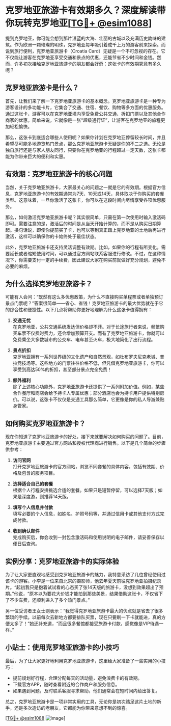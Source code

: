 # 克罗地亚旅游卡有效期多久？深度解读带你玩转克罗地亚[[TG💪+ @esim1088](https://t.me/s/esim1088)]

提到克罗地亚，你可能会想到那片湛蓝的大海、壮丽的古城以及充满历史韵味的建筑。作为欧洲一颗璀璨的明珠，克罗地亚每年吸引着成千上万的游客前来探索。而说到旅行便利，克罗地亚旅游卡（Croatia Card）无疑是一个不可忽视的存在。它不仅能让游客在克罗地亚享受交通和景点的优惠，还能节省不少时间和金钱。然而，许多初次接触克罗地亚旅游卡的朋友都会好奇：这张卡的有效期究竟有多久呢？

## 克罗地亚旅游卡是什么？

首先，让我们来了解一下克罗地亚旅游卡的基本概念。克罗地亚旅游卡是一种专为游客设计的多功能卡片，它集合了交通、住宿、餐饮、购物等多方面的优惠服务。通过这张卡，游客可以在克罗地亚境内享受免费公共交通、折扣门票以及其他合作商家的优惠。简单来说，它就像是一张“超级通行证”，让游客在克罗地亚的旅程更加轻松愉快。

那么，这张卡到底适合哪些人使用呢？如果你计划在克罗地亚停留较长时间，并且希望尽可能多地游览热门景点，那么克罗地亚旅游卡无疑是你的不二之选。无论是独自旅行还是与家人朋友同行，只要你在克罗地亚的行程超过一定天数，这张卡都能为你带来巨大的便利和实惠。

## 有效期：克罗地亚旅游卡的核心问题

当然，关于克罗地亚旅游卡，大家最关心的问题之一就是它的有效期。根据官方信息，克罗地亚旅游卡的有效期通常为7天、10天或14天，具体取决于你购买的套餐类型。这意味着，一旦你激活了这张卡，你可以在这段时间内尽情享受各项优惠服务。

那么，如何激活克罗地亚旅游卡呢？其实很简单，只需在第一次使用时输入激活码即可。需要注意的是，激活后的时间是从当天开始计算的，而不是从购买日期算起。换句话说，即使你提前买了卡，也可以等到真正踏上克罗地亚的土地后再进行激活，这样可以确保你的卡始终处于最佳状态。

此外，克罗地亚旅游卡还支持灵活调整有效期。比如，如果你的行程有所变化，需要延长或者缩短使用时间，可以通过官方网站联系客服进行修改。不过，在这种情况下，你需要支付一定的手续费，因此建议大家在购买前就做好充分规划，避免不必要的麻烦。

## 为什么选择克罗地亚旅游卡？

可能有人会问：“既然有这么多优惠政策，为什么不直接购买单程票或者单独预订景点门票呢？”答案很简单——省心、省钱！克罗地亚旅游卡的最大优势就在于它的综合性和便捷性。以下几点将帮助你更好地理解为什么这张卡值得拥有：

1. **交通无忧**  
   在克罗地亚，公共交通系统发达但价格却不菲。对于长途旅行者来说，频繁购买车票不仅费时费力，还会增加预算开支。而有了克罗地亚旅游卡，你就可以免费乘坐大多数城市的公交车、电车甚至火车，极大地简化了出行流程。

2. **景点折扣**  
   克罗地亚拥有一系列世界级的文化遗产和自然景观，如杜布罗夫尼克老城、普拉竞技场等。这些地方的门票往往价格不低，但凭借克罗地亚旅游卡，你可以享受到高达50%的折扣，甚至部分景点完全免费！

3. **额外福利**  
   除了上述核心功能外，克罗地亚旅游卡还提供了一系列附加价值。例如，某些合作餐厅和商店会给予持卡人专属优惠；部分酒店也会为持卡用户提供特别房价。可以说，这张卡不仅仅是交通工具那么简单，它更像是你的私人导游兼贴身管家。

## 如何购买克罗地亚旅游卡？

现在你知道了克罗地亚旅游卡的好处，接下来就要解决如何购买的问题了。目前，克罗地亚旅游卡主要通过官方网站和授权代理商进行销售。以下是几个简单的步骤供参考：

1. **访问官网**  
   打开克罗地亚旅游卡的官方网站，浏览不同套餐的具体内容，包括有效期、价格及包含的服务项目。

2. **选择适合自己的套餐**  
   根据个人行程安排挑选合适的套餐。如果只是短暂停留，可以选择7天版；如果是深度游，则推荐14天版。

3. **填写个人信息并付款**  
   填写必要的个人信息，如姓名、护照号码等，并通过信用卡或其他支付方式完成付款。

4. **收到确认邮件**  
   完成购买后，你会收到一封包含激活码和使用说明的电子邮件，请妥善保存以便日后查询。

## 实例分享：克罗地亚旅游卡的实际体验

为了让大家更直观地感受到克罗地亚旅游卡的魅力，我特意采访了几位曾经使用过该卡的游客。小李是一位来自北京的摄影师，他去年夏天前往克罗地亚拍摄纪录片。“起初我只是抱着试试看的心态买了张14天版的旅游卡，没想到效果超出了预期。”他说，“原本以为要花大价钱才能拍到那些美景，结果借助这张卡，不仅省下了不少车费，还顺利进入了多个热门景点。”

另一位受访者王女士则表示：“我觉得克罗地亚旅游卡最大的优点就是省去了很多繁琐的手续。以前每次去新地方都要排队买票，现在只要刷一下卡就能进，真的方便太多了！”她还补充道，“而且很多餐馆都接受旅游卡付款，感觉像是VIP待遇一样。”

## 小贴士：使用克罗地亚旅游卡的小技巧

最后，为了让大家更好地利用克罗地亚旅游卡，这里给大家准备了一些实用的小技巧：

- 提前规划好行程，合理分配每天的活动量，避免浪费卡的有效期。
- 下载官方APP，随时查看附近的合作商户和服务信息。
- 如果遇到问题，及时联系客服寻求帮助，他们通常会在短时间内给出答复。

总之，克罗地亚旅游卡是一项非常实用的工具，无论你是初次踏足这片土地的新手，还是多次造访的老朋友，它都能为你带来意想不到的惊喜。

[[TG💪+ @esim1088](https://t.me/s/esim1088) ![Image](https://i.postimg.cc/4NQfJmqS/Snipaste-2025-05-13-00-14-12.png)]